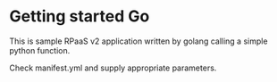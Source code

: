 # Getting started Go

This is sample RPaaS v2 application written by golang calling a simple python function.

Check manifest.yml and supply appropriate parameters.
